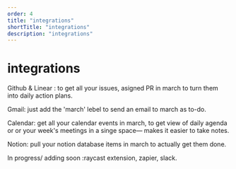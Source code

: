 ```yaml
---
order: 4
title: "integrations"
shortTitle: "integrations"
description: "integrations"
---
```


# integrations

Github & Linear : to get all your issues, asigned PR in march to turn them into daily action plans.

Gmail: just add the 'march' lebel to send an email to march as to-do.

Calendar: get all your calendar events in march, to get view of daily agenda or or your week's meetings in a singe space— makes it easier to take notes.

Notion: pull your notion database items in march to actually get them done.



In progress/ adding soon :raycast extension, zapier, slack.
